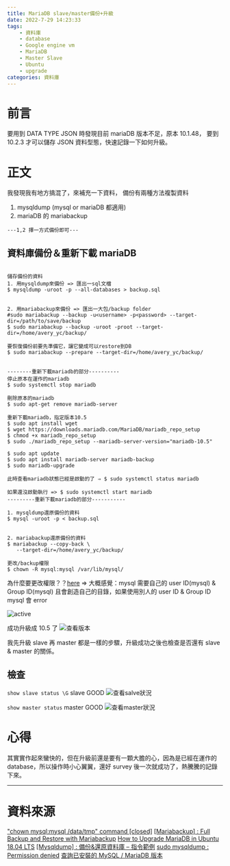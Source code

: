 ```yaml
---
title: MariaDB slave/master備份+升級
date: 2022-7-29 14:23:33
tags:
    - 資料庫
    - database
    - Google engine vm
    - MariaDB
    - Master Slave
    - Ubuntu
    - upgrade
categories: 資料庫
---
```


# 前言

要用到 DATA TYPE JSON 時發現目前 mariaDB 版本不足，原本 10.1.48，
要到 10.2.3 才可以儲存 JSON 資料型態，快速記錄一下如何升級。

# 正文

我發現我有地方搞混了，來補充一下資料，
備份有兩種方法複製資料

1. mysqldump (mysql or mariaDB 都適用)
2. mariaDB 的 mariabackup

`---1,2 擇一方式備份即可---`

## 資料庫備份＆重新下載 mariaDB

```shell

儲存備份的資料
1. 用mysqldump來備份 => 匯出一sql文檔
$ mysqldump -uroot -p --all-databases > backup.sql


2. 用mariabackup來備份 => 匯出一大包/backup folder
#sudo mariabackup --backup -u<username> -p<password> --target-dir=/path/to/save/backup
$ sudo mariabackup --backup -uroot -proot --target-dir=/home/avery_yc/backup/

要恢復備份前要先準備它，讓它變成可以restore到DB
$ sudo mariabackup --prepare --target-dir=/home/avery_yc/backup/


--------重新下載mariadb的部分----------
停止原本在運作的mariadb
$ sudo systemctl stop mariadb

刪除原本的mariadb
$ sudo apt-get remove mariadb-server

重新下載mariadb，指定版本10.5
$ sudo apt install wget
$ wget https://downloads.mariadb.com/MariaDB/mariadb_repo_setup
$ chmod +x mariadb_repo_setup
$ sudo ./mariadb_repo_setup --mariadb-server-version="mariadb-10.5"

$ sudo apt update
$ sudo apt install mariadb-server mariadb-backup
$ sudo mariadb-upgrade

此時查看mariadb狀態已經是啟動的了 ⇒ $ sudo systemctl status mariadb

如果還沒啟動執行 => $ sudo systemctl start mariadb
---------重新下載mariadb的部分-----------

1. mysqldump還原備份的資料
$ mysql -uroot -p < backup.sql


2. mariabackup還原備份的資料
$ mariabackup --copy-back \
   --target-dir=/home/avery_yc/backup/

更改/backup權限
$ chown -R mysql:mysql /var/lib/mysql/

```

為什麼要更改權限？？[here](https://stackoverflow.com/questions/8329080/chown-mysqlmysql-data-tmp-command)
=> 大概感覺：mysql 需要自己的 user ID(mysql) & Group ID(mysql) 且會創造自己的目錄，如果使用別人的 user ID & Group ID mysql 會 error

![active](1.png)

成功升級成 10.5 了
![查看版本](2.png)

我先升級 slave 再 master
都是一樣的步驟，升級成功之後也檢查是否還有 slave & master 的關係。

## 檢查

`show slave status \G`
slave GOOD
![查看salve狀況](3.png)

`show master status`
master GOOD
![查看master狀況](4.png)

# 心得

其實實作起來蠻快的，但在升級前還是要有一顆大膽的心，因為是已經在運作的 database，所以操作時小心翼翼，還好 survey 後一次就成功了，熱騰騰的記錄下來。

---

# 資料來源

["chown mysql:mysql /data/tmp" command [closed]](https://stackoverflow.com/questions/8329080/chown-mysqlmysql-data-tmp-command)
[[Mariabackup] : Full Backup and Restore with Mariabackup](https://mariadb.com/kb/en/full-backup-and-restore-with-mariabackup/)
[How to Upgrade MariaDB in Ubuntu 18.04 LTS](https://www.liquidweb.com/kb/upgrade-mariadb-ubuntu-18-04/)
[[Mysqldump] : 備份&還原資料庫 – 指令範例](https://code.yidas.com/mysqldump/)
[sudo mysqldump : Permission denied](https://askubuntu.com/questions/378339/sudo-mysqldump-permission-denied)
[查詢已安裝的 MySQL / MariaDB 版本](https://www.ltsplus.com/mysql/check-mysql-version)
